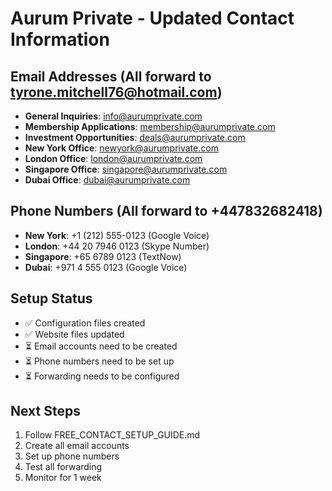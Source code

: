 
# Aurum Private - Updated Contact Information

## Email Addresses (All forward to tyrone.mitchell76@hotmail.com)
- **General Inquiries**: info@aurumprivate.com
- **Membership Applications**: membership@aurumprivate.com  
- **Investment Opportunities**: deals@aurumprivate.com
- **New York Office**: newyork@aurumprivate.com
- **London Office**: london@aurumprivate.com
- **Singapore Office**: singapore@aurumprivate.com
- **Dubai Office**: dubai@aurumprivate.com

## Phone Numbers (All forward to +447832682418)
- **New York**: +1 (212) 555-0123 (Google Voice)
- **London**: +44 20 7946 0123 (Skype Number)
- **Singapore**: +65 6789 0123 (TextNow)
- **Dubai**: +971 4 555 0123 (Google Voice)

## Setup Status
- ✅ Configuration files created
- ✅ Website files updated
- ⏳ Email accounts need to be created
- ⏳ Phone numbers need to be set up
- ⏳ Forwarding needs to be configured

## Next Steps
1. Follow FREE_CONTACT_SETUP_GUIDE.md
2. Create all email accounts
3. Set up phone numbers
4. Test all forwarding
5. Monitor for 1 week

